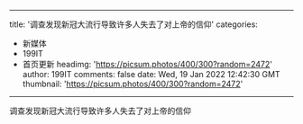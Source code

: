 
---
title: '调查发现新冠大流行导致许多人失去了对上帝的信仰'
categories: 
 - 新媒体
 - 199IT
 - 首页更新
headimg: 'https://picsum.photos/400/300?random=2472'
author: 199IT
comments: false
date: Wed, 19 Jan 2022 12:42:30 GMT
thumbnail: 'https://picsum.photos/400/300?random=2472'
---

<div>   
调查发现新冠大流行导致许多人失去了对上帝的信仰  
</div>
            